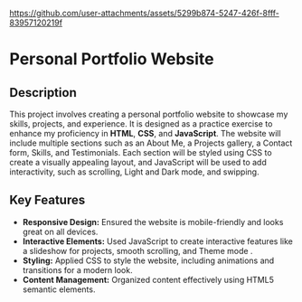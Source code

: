 




https://github.com/user-attachments/assets/5299b874-5247-426f-8fff-83957120219f



# Personal Portfolio Website

## Description
This project involves creating a personal portfolio website to showcase my skills, projects, and experience. It is designed as a practice exercise to enhance my proficiency in **HTML**, **CSS**, and **JavaScript**. The website will include multiple sections such as an About Me, a Projects gallery, a Contact form, Skills, and Testimonials. Each section will be styled using CSS to create a visually appealing layout, and JavaScript will be used to add interactivity, such as scrolling, Light and Dark mode, and swipping.

## Key Features
- **Responsive Design:** Ensured the website is mobile-friendly and looks great on all devices.
- **Interactive Elements:** Used JavaScript to create interactive features like a slideshow for projects, smooth scrolling, and Theme mode .
- **Styling:** Applied CSS to style the website, including animations and transitions for a modern look.
- **Content Management:** Organized content effectively using HTML5 semantic elements.
